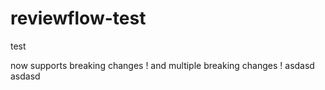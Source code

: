 # reviewflow-test

test

now supports breaking changes !
and multiple breaking changes !
asdasd
asdasd
